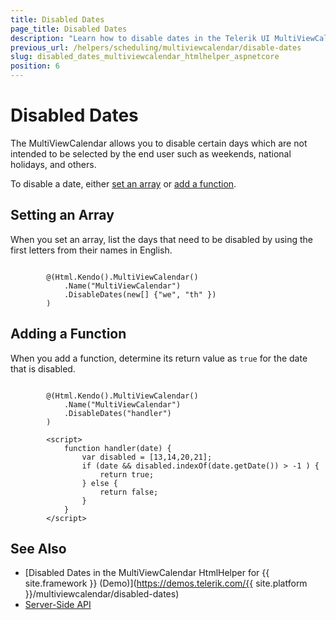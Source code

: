 ```yaml
---
title: Disabled Dates
page_title: Disabled Dates
description: "Learn how to disable dates in the Telerik UI MultiViewCalendar HtmlHelper for {{ site.framework }}."
previous_url: /helpers/scheduling/multiviewcalendar/disable-dates
slug: disabled_dates_multiviewcalendar_htmlhelper_aspnetcore
position: 6
---
```


# Disabled Dates

The MultiViewCalendar allows you to disable certain days which are not intended to be selected by the end user such as weekends, national holidays, and others.

To disable a date, either [set an array](#setting-and-array) or [add a function](#adding-a-function).

## Setting an Array

When you set an array, list the days that need to be disabled by using the first letters from their names in English.

```Razor

        @(Html.Kendo().MultiViewCalendar()
            .Name("MultiViewCalendar")
            .DisableDates(new[] {"we", "th" })
        )
```

## Adding a Function

When you add a function, determine its return value as `true` for the date that is disabled.

```Razor

        @(Html.Kendo().MultiViewCalendar()
            .Name("MultiViewCalendar")
            .DisableDates("handler")
        )

        <script>
            function handler(date) {
                var disabled = [13,14,20,21];
                if (date && disabled.indexOf(date.getDate()) > -1 ) {
                    return true;
                } else {
                    return false;
                }
            }
        </script>
```

## See Also

* [Disabled Dates in the MultiViewCalendar HtmlHelper for {{ site.framework }} (Demo)](https://demos.telerik.com/{{ site.platform }}/multiviewcalendar/disabled-dates)
* [Server-Side API](/api/multiviewcalendar)
